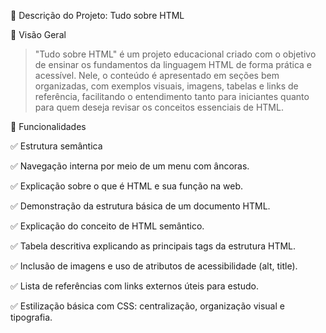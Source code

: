 📝 Descrição do Projeto: Tudo sobre HTML

📌 Visão Geral

> "Tudo sobre HTML" é um projeto educacional criado com o objetivo de ensinar os fundamentos da linguagem HTML de forma prática e acessível. Nele, o conteúdo é apresentado em seções bem organizadas, com exemplos visuais, imagens, tabelas e links de referência, facilitando o entendimento tanto para iniciantes quanto para quem deseja revisar os conceitos essenciais de HTML.


🎯 Funcionalidades

✅ Estrutura semântica 

✅ Navegação interna por meio de um menu com âncoras.

✅ Explicação sobre o que é HTML e sua função na web.

✅ Demonstração da estrutura básica de um documento HTML.

✅ Explicação do conceito de HTML semântico.

✅ Tabela descritiva explicando as principais tags da estrutura HTML.

✅ Inclusão de imagens e uso de atributos de acessibilidade (alt, title).

✅ Lista de referências com links externos úteis para estudo.

✅ Estilização básica com CSS: centralização, organização visual e tipografia.
